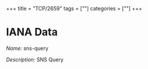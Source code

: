 +++
title = "TCP/2659"
tags = [""]
categories = [""]
+++

# IANA Data

_Name:_ sns-query

_Description:_ SNS Query

